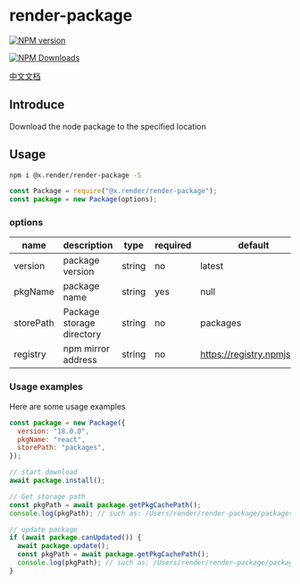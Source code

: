 # render-package

<p>
<a href="https://www.npmjs.com/package/@x.render/render-package" target="__blank"><img src="https://img.shields.io/npm/v/@x.render/render-package" alt="NPM version" /></a>

<a href="https://www.npmjs.com/package/@x.render/render-package" target="__blank"><img src="https://img.shields.io/npm/dm/%40x.render%2Frender-package" alt="NPM Downloads" /></a>

</p>

[中文文档](./README.zh.md)

## Introduce

Download the node package to the specified location

## Usage

```sh
npm i @x.render/render-package -S
```

```javascript
const Package = require("@x.render/render-package");
const package = new Package(options);
```

### options

| name      | description               | type   | required | default                    |
| --------- | ------------------------- | ------ | -------- | -------------------------- |
| version   | package version           | string | no       | latest                     |
| pkgName   | package name              | string | yes      | null                       |
| storePath | Package storage directory | string | no       | packages                   |
| registry  | npm mirror address        | string | no       | https://registry.npmjs.org |

### Usage examples

Here are some usage examples

```javascript
const package = new Package({
  version: "18.0.0",
  pkgName: "react",
  storePath: "packages",
});

// start download
await package.install();

// Get storage path
const pkgPath = await package.getPkgCachePath();
console.log(pkgPath); // such as: /Users/render/render-package/packages/react/_react@18.0.0@react

// update package
if (await package.canUpdated()) {
  await package.update();
  const pkgPath = await package.getPkgCachePath();
  console.log(pkgPath); // such as: /Users/render/render-package/packages/react/_react@18.2.0@react
}
```
